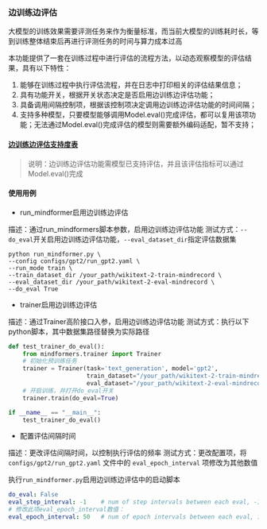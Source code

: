 ### 边训练边评估

大模型的训练效果需要评测任务来作为衡量标准，而当前大模型的训练耗时长，等到训练整体结束后再进行评测任务的时间与算力成本过高

本功能提供了一套在训练过程中进行评估的流程方法，以动态观察模型的评估结果，具有以下特性：

1. 能够在训练过程中执行评估流程，并在日志中打印相关的评估结果信息；
2. 具有功能开关，根据开关状态决定是否启用边训练边评估功能；
3. 具备调用间隔控制项，根据该控制项决定调用边训练边评估功能的时间间隔；
4. 支持多种模型，只要模型能够调用Model.eval()完成评估，都可以复用该项功能；无法通过Model.eval()完成评估的模型则需要额外编码适配，暂不支持；

#### [边训练边评估支持度表](../model_support_list.md#边训练边评估支持度表)

> 说明：边训练边评估功能需模型已支持评估，并且该评估指标可以通过Model.eval()完成

#### 使用用例

- run_mindformer启用边训练边评估

描述：通过run_mindformers脚本参数，启用边训练边评估功能
测试方式：`--do_eval`开关启用边训练边评估功能，`--eval_dataset_dir`指定评估数据集

```shell
python run_mindformer.py \
--config configs/gpt2/run_gpt2.yaml \
--run_mode train \
--train_dataset_dir /your_path/wikitext-2-train-mindrecord \
--eval_dataset_dir /your_path/wikitext-2-eval-mindrecord \
--do_eval True
```

- trainer启用边训练边评估

描述：通过Trainer高阶接口入参，启用边训练边评估功能
测试方式：执行以下python脚本，其中数据集路径替换为实际路径

```python
def test_trainer_do_eval():
    from mindformers.trainer import Trainer
    # 初始化预训练任务
    trainer = Trainer(task='text_generation', model='gpt2',
                      train_dataset="/your_path/wikitext-2-train-mindrecord",
                      eval_dataset="/your_path/wikitext-2-eval-mindrecord")
    # 开启训练，并打开do_eval开关
    trainer.train(do_eval=True)

if __name__ == "__main__":
    test_trainer_do_eval()
```

- 配置评估间隔时间

描述：更改评估间隔时间，以控制执行评估的频率
测试方式：更改配置项，将 `configs/gpt2/run_gpt2.yaml` 文件中的 `eval_epoch_interval` 项修改为其他数值

执行`run_mindformer.py`启用边训练边评估中的启动脚本

```yaml
do_eval: False
eval_step_interval: -1    # num of step intervals between each eval, -1 means no step end eval.
# 修改此项eval_epoch_interval数值：
eval_epoch_interval: 50   # num of epoch intervals between each eval, 1 means eval on every epoch end.
```
